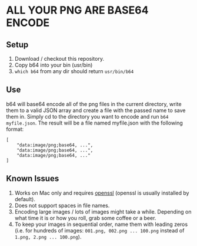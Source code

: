 ALL YOUR PNG ARE BASE64 ENCODE
====

Setup
---

1. Download / checkout this repository.
2. Copy b64 into your bin (usr/bin)
3. `which b64` from any dir should return `usr/bin/b64`

Use
---
b64 will base64 encode all of the png files in the current directory, write them to a valid JSON array and create a file with the passed name to save them in. Simply cd to the directory you want to encode and run `b64 myfile.json`. The result will be a file named myfile.json with the following format:

```
[
    "data:image/png;base64, ...",
    "data:image/png;base64, ...",
    "data:image/png;base64, ..."
]
```

Known Issues
---
1. Works on Mac only and requires [openssl](http://www.openssl.org/) (openssl is usually installed by default).
2. Does not support spaces in file names.
3. Encoding large images / lots of images might take a while. Depending on what time it is or how you roll, grab some coffee or a beer.
4. To keep your images in sequential order, name them with leading zeros (i.e. for hundreds of images: `001.png, 002.png ... 100.png` instead of `1.png, 2.png ... 100.png`).
